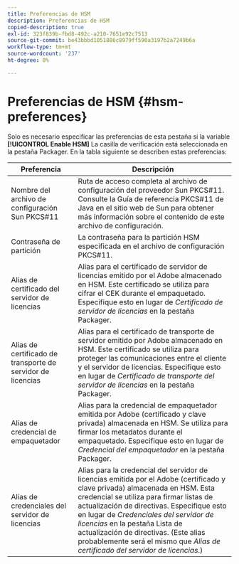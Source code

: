 ```yaml
---
title: Preferencias de HSM
description: Preferencias de HSM
copied-description: true
exl-id: 323f839b-fbd8-492c-a210-7651e92c7513
source-git-commit: be43bbbd1051886c8979ff590a3197b2a7249b6a
workflow-type: tm+mt
source-wordcount: '237'
ht-degree: 0%

---
```


# Preferencias de HSM {#hsm-preferences}

Solo es necesario especificar las preferencias de esta pestaña si la variable **[!UICONTROL Enable HSM]** La casilla de verificación está seleccionada en la pestaña Packager. En la tabla siguiente se describen estas preferencias:

| Preferencia | Descripción |
|---|---|
| Nombre del archivo de configuración Sun PKCS#11 | Ruta de acceso completa al archivo de configuración del proveedor Sun PKCS#11. Consulte la Guía de referencia PKCS#11 de Java en el sitio web de Sun para obtener más información sobre el contenido de este archivo de configuración. |
| Contraseña de partición | La contraseña para la partición HSM especificada en el archivo de configuración PKCS#11. |
| Alias de certificado del servidor de licencias | Alias para el certificado de servidor de licencias emitido por el Adobe almacenado en HSM. Este certificado se utiliza para cifrar el CEK durante el empaquetado. Especifique esto en lugar de *Certificado de servidor de licencias* en la pestaña Packager. |
| Alias de certificado de transporte de servidor de licencias | Alias para el certificado de transporte de servidor emitido por Adobe almacenado en HSM. Este certificado se utiliza para proteger las comunicaciones entre el cliente y el servidor de licencias. Especifique esto en lugar de *Certificado de transporte del servidor de licencias* en la pestaña Packager. |
| Alias de credencial de empaquetador | Alias para la credencial de empaquetador emitida por Adobe (certificado y clave privada) almacenada en HSM. Se utiliza para firmar los metadatos durante el empaquetado. Especifique esto en lugar de *Credencial del empaquetador* en la pestaña Packager. |
| Alias de credenciales del servidor de licencias | Alias para la credencial del servidor de licencias emitida por el Adobe (certificado y clave privada) almacenada en HSM. Esta credencial se utiliza para firmar listas de actualización de directivas. Especifique esto en lugar de *Credenciales del servidor de licencias* en la pestaña Lista de actualización de directivas. (Este alias probablemente será el mismo que *Alias de certificado del servidor de licencias*.) |
